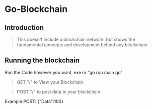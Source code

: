 # Go-Blockchain

## Introduction

> This doesn't include a blockchain network, but shows the fundamental concepts and development behind any blockchain

## Running the blockchain

Run the Code however you want, exe or "go run main.go"

> GET "/"
to View your Blockchain

> POST "/" to post data to your blockchain

Example POST: {"Data":100}